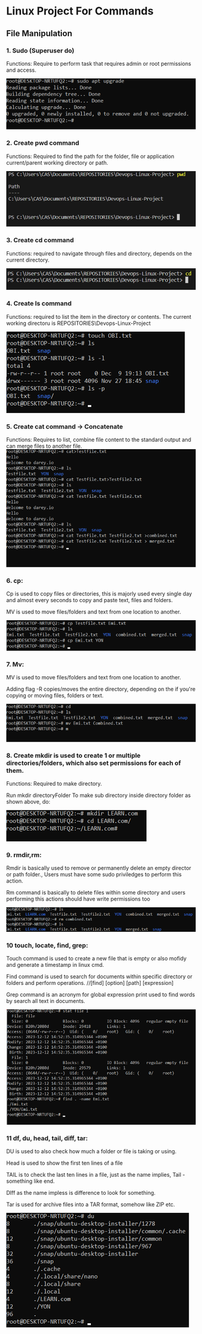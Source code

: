 # Linux Project For Commands

## File Manipulation

### 1. Sudo (Superuser do)

Functions: Require to perform task that requires admin or root permissions and access.

![Alt text](<Images/Screenshot 2023-12-04 184505.png>)

### 2. Create pwd command

Functions: Required to find the path for the folder, file or application current/parent working directory or path.


![Alt text](<Images/Screenshot 2023-12-09 134841.png>)

### 3. Create cd command

Functions: required to navigate through files and directory, depends on the current directory.

![Alt text](<Images/Screenshot 2023-12-09 140209.png>)

### 4. Create ls command

Functions: required to list the item in the directory or contents.
The current working directoru is REPOSITORIES\Devops-Linux-Project

![Alt text](<Images/Screenshot 2023-12-09 191426.png>)

### 5. Create cat command -> Concatenate

Functions: Requires to list, combine file content to the standard output and can merge files to another file.
![Alt text](<Images/Screenshot 2023-12-10 101522.png>)

### 6. cp:
Cp is used to copy files or directories, this is majorly used every single day and almost every seconds to copy and paste text, files and folders.

MV is used to move files/folders and text from one location to another.

![Alt text](<Images/Screenshot 2023-12-10 104003.png>)

### 7. Mv:

MV is used to move files/folders and text from one location to another.

Adding flag -R copies/moves the entire directory, depending on the if you're copying or moving files, folders or text.

![Alt text](<Images/Screenshot 2023-12-11 192210.png>)

### 8. Create mkdir is used to create 1 or multiple directories/folders, which also set permissions for each of them.

Functions: Required to make directory.

Run mkdir directoryFolder
To make sub directory inside directory folder as shown above, do:

![Alt text](<Images/Screenshot 2023-12-11 192811.png>)

### 9. rmdir,rm:

Rmdir is basically used to remove or permanently delete an empty director or path folder., Users must have some sudo priviledges to perform this action.

Rm command is basically to delete files within some directory and users performing this actions should have write permissions too

![Alt text](<Images/Screenshot 2023-12-11 200448.png>)

### 10 touch, locate, find, grep:

Touch command is used to create a new file that is empty or also mofidy and generate a timestamp in linux cmd.

Find command is used to search for documents within specific directory or folders and perform operations. //[find] [option] [path] [expression]

Grep command is an acronym for global expression print used to find words by search all text in documents.

![Alt text](<Images/Screenshot 2023-12-12 152504.png>)

### 11 df, du, head, tail, diff, tar:

DU is used to also check how much a folder or file is taking or using.

Head is used to show the first ten lines of a file

TAIL is to check the last ten lines in a file, just as the name implies, Tail -something like end.

DIff as the name impless is difference to look for something.

Tar is used for archive files into a TAR format, somehow like ZIP etc.

![Alt text](<Images/Screenshot 2023-12-12 153941.png>)